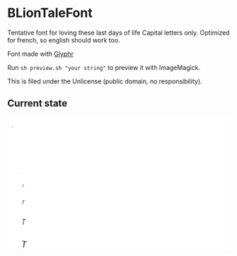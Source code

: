 # BLionTaleFont
Tentative font for loving these last days of life
Capital letters only. Optimized for french, so english should work too.

Font made with [Glyphr](http://glyphrstudio.com/)

Run `sh preview.sh "your string"` to preview it with ImageMagick.

This is filed under the Unlicense (public domain, no responsibility).

## Current state

![BLionTale Font preview](preview.png)
